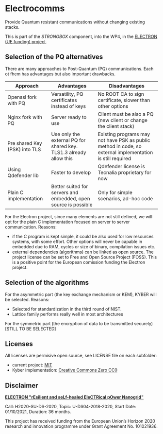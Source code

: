 # Electrocomms

Provide Quantum resistant communications without changing existing stacks.

This is part of the *STRONGBOX* component, into the WP4, in the [ELECTRON (UE funding) project](https://electron-project.eu/). 

## Selection of the PQ alternatives

There are many approaches to Post-Quantum (PQ) communications. Each ot fhem has advantages but also important drawbacks.

|Approach|Advantages|Disadvantages|
|---|---|---|
|Openssl fork with PQ|Versatility, PQ certificates instead of keys | No ROOT CA to sign certificate, slower than other options| not all chip architectures|not suitable for embeddin|
|Nginx fork with PQ|Server ready to use|Client must be also a PQ (new client or change the client stack)|
|Pre shared Key (PSK) into TLS|Use only the external PQ for shared key. TLS1.3 already allow this|Existing programs may not have PSK as public method in code, so external implementation is still required|
|Using Qdefender lib|Faster to develop|Qdefender license is Tecnalia proprietary for now|
|Plain C implementation|Better suited for servers and embedded, open source is possible|Only for simple scenarios, ad-hoc code|

For the Electron project, since many elements are not still defined, we will opt for the plain C implementation focused on server to server communication. Reasons:
- if the C program is kept simple, it could be also used for low resources systems, with some effort. Other options will never be capable in embedded due to RAM, cycles or size of binary, compilation issues etc.
-  external dependencies (algorithms) can be  linked as open source. The project license can be set to Free and Open Source Project (FOSS). This is a positive point for the European comission funding the Electron project.

## Selection of the algorithms

For the asymmetric part (the key exchange mechanism or KEM), KYBER will be selected. Reasons:
- Selected for standardization in the third round of NIST.
- Lattice family performs really well in most architectures

For the symmetric part (the encryption of data to be transmitted securely) [STILL TO BE SELECTED]

## Licenses

All licenses are permisive open source, see LICENSE file on each subfolder:
- current project: [MIT](/LICENSE)
- Kyber implementation: [Creative Commons Zero CC0](/src/kyber1024/LICENSE)


## Disclaimer

**[ELECTRON "rEsilient and seLf-healed EleCTRical pOwer Nanogrid"](https://electron-project.eu/)**

Call: H2020-SU-DS-2020, Topic: U-DS04-2018-2020, Start Date: 01/10/2021, Duration: 36 months.

This project has received funding from the European Union’s Horizon 2020 research and innovation programme under Grant Agreement No. 101021936.


